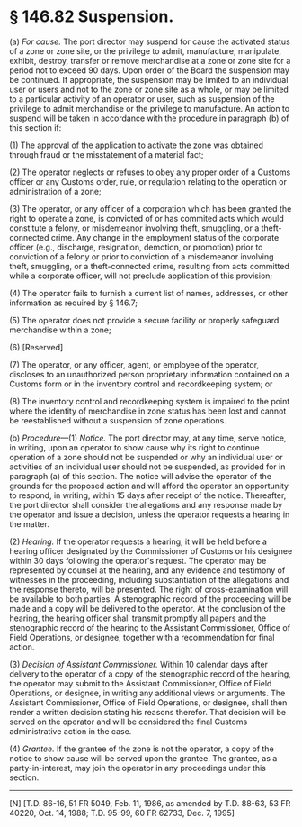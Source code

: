 # § 146.82   Suspension.

(a) *For cause.* The port director may suspend for cause the activated status of a zone or zone site, or the privilege to admit, manufacture, manipulate, exhibit, destroy, transfer or remove merchandise at a zone or zone site for a period not to exceed 90 days. Upon order of the Board the suspension may be continued. If appropriate, the suspension may be limited to an individual user or users and not to the zone or zone site as a whole, or may be limited to a particular activity of an operator or user, such as suspension of the privilege to admit merchandise or the privilege to manufacture. An action to suspend will be taken in accordance with the procedure in paragraph (b) of this section if:


(1) The approval of the application to activate the zone was obtained through fraud or the misstatement of a material fact;


(2) The operator neglects or refuses to obey any proper order of a Customs officer or any Customs order, rule, or regulation relating to the operation or administration of a zone;


(3) The operator, or any officer of a corporation which has been granted the right to operate a zone, is convicted of or has commited acts which would constitute a felony, or misdemeanor involving theft, smuggling, or a theft-connected crime. Any change in the employment status of the corporate officer (e.g., discharge, resignation, demotion, or promotion) prior to conviction of a felony or prior to conviction of a misdemeanor involving theft, smuggling, or a theft-connected crime, resulting from acts committed while a corporate officer, will not preclude application of this provision;


(4) The operator fails to furnish a current list of names, addresses, or other information as required by § 146.7; 


(5) The operator does not provide a secure facility or properly safeguard merchandise within a zone;


(6) [Reserved]


(7) The operator, or any officer, agent, or employee of the operator, discloses to an unauthorized person proprietary information contained on a Customs form or in the inventory control and recordkeeping system; or


(8) The inventory control and recordkeeping system is impaired to the point where the identity of merchandise in zone status has been lost and cannot be reestablished without a suspension of zone operations.


(b) *Procedure*—(1) *Notice.* The port director may, at any time, serve notice, in writing, upon an operator to show cause why its right to continue operation of a zone should not be suspended or why an individual user or activities of an individual user should not be suspended, as provided for in paragraph (a) of this section. The notice will advise the operator of the grounds for the proposed action and will afford the operator an opportunity to respond, in writing, within 15 days after receipt of the notice. Thereafter, the port director shall consider the allegations and any response made by the operator and issue a decision, unless the operator requests a hearing in the matter.


(2) *Hearing.* If the operator requests a hearing, it will be held before a hearing officer designated by the Commissioner of Customs or his designee within 30 days following the operator's request. The operator may be represented by counsel at the hearing, and any evidence and testimony of witnesses in the proceeding, including substantiation of the allegations and the response thereto, will be presented. The right of cross-examination will be available to both parties. A stenographic record of the proceeding will be made and a copy will be delivered to the operator. At the conclusion of the hearing, the hearing officer shall transmit promptly all papers and the stenographic record of the hearing to the Assistant Commissioner, Office of Field Operations, or designee, together with a recommendation for final action.


(3) *Decision of Assistant Commissioner.* Within 10 calendar days after delivery to the operator of a copy of the stenographic record of the hearing, the operator may submit to the Assistant Commissioner, Office of Field Operations, or designee, in writing any additional views or arguments. The Assistant Commissioner, Office of Field Operations, or designee, shall then render a written decision stating his reasons therefor. That decision will be served on the operator and will be considered the final Customs administrative action in the case.


(4) *Grantee.* If the grantee of the zone is not the operator, a copy of the notice to show cause will be served upon the grantee. The grantee, as a party-in-interest, may join the operator in any proceedings under this section.



---

[N] [T.D. 86-16, 51 FR 5049, Feb. 11, 1986, as amended by T.D. 88-63, 53 FR 40220, Oct. 14, 1988; T.D. 95-99, 60 FR 62733, Dec. 7, 1995]




